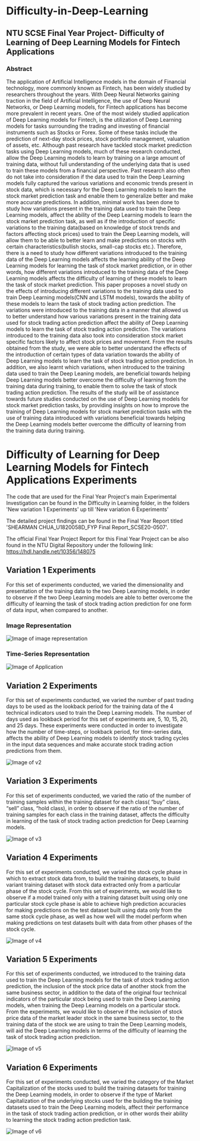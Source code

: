 # Difficulty-in-Deep-Learning
## NTU SCSE Final Year Project- Difficulty of Learning of Deep Learning Models for Fintech Applications
### Abstract

The application of Artificial Intelligence models in the domain of Financial technology, more commonly known as Fintech, has been widely studied by researchers throughout the years. With Deep Neural Networks gaining traction in the field of Artificial Intelligence, the use of Deep Neural Networks, or Deep Learning models, for Fintech applications has become more prevalent in recent years. One of the most widely studied application of Deep Learning models for Fintech, is the utilization of Deep Learning models for tasks surrounding the trading and investing of financial instruments such as Stocks or Forex. Some of these tasks include the prediction of next-day stock prices, stock portfolio management, valuation of assets, etc.
Although past research have tackled stock market prediction tasks using Deep Learning models, much of these research conducted, allow the Deep Learning models to learn by training on a large amount of training data, without full understanding of the underlying data that is used to train these models from a financial perspective. Past research also often do not take into consideration if the data used to train the Deep Learning models fully captured the various variations and economic trends present in stock data, which is necessary for the Deep Learning models to learn the stock market prediction task and enable them to generalize better and make more accurate predictions.
In addition, minimal work has been done to study how variations present in the training data used to train the Deep Learning models, affect the ability of the Deep Learning models to learn the stock market prediction task, as well as if the introduction of specific variations to the training data(based on knowledge of stock trends and factors affecting stock prices) used to train the Deep Learning models, will allow them to be able to better learn and make predictions on stocks with certain characteristics(bullish stocks, small-cap stocks etc.).
Therefore, there is a need to study how different variations introduced to the training data of the Deep Learning models affects the learning ability of the Deep Learning models for learning the task of stock market prediction, or in other words, how different variations introduced to the training data of the Deep Learning models affects the difficulty of learning of these models to learn the task of stock market prediction.
This paper proposes a novel study on the effects of introducing different variations to the training data used to train Deep Learning models(CNN and LSTM models), towards the ability of these models to learn the task of stock trading action prediction. The variations were introduced to the training data in a manner that allowed us to better understand how various variations present in the training data used for stock trading action prediction affect the ability of Deep Learning models to learn the task of stock trading action prediction. The variations introduced to the training data also took into consideration stock market specific factors likely to affect stock prices and movement.
From the results obtained from the study, we were able to better understand the effects of the introduction of certain types of data variation towards the ability of Deep Learning models to learn the task of stock trading action prediction. In addition, we also learnt which variations, when introduced to the training data used to train the Deep Leaning models, are beneficial towards helping Deep Learning models better overcome the difficulty of learning from the training data during training, to enable them to solve the task of stock trading action prediction. The results of the study will be of assistance towards future studies conducted on the use of Deep Learning models for stock market prediction tasks, by providing insights on how to improve the training of Deep Learning models for stock market prediction tasks with the use of training data introduced with variations beneficial towards helping the Deep Learning models better overcome the difficulty of learning from the training data during training.

# Difficulty of Learning for Deep Learning Models for Fintech Applications Experiments

The code that are used for the Final Year Project's main Experimental Investigation can be found in the Difficulty in Learning folder, in the folders 'New variation 1 Experiments' up till 'New variation 6 Experiments'

The detailed project findings can be found in the Final Year Report titled 'SHEARMAN CHUA_U1820058D_FYP Final Report_SCSE20-0507'.

The official Final Year Project Report for this Final Year Project can be also found in the NTU Digital Repository under the following link:
https://hdl.handle.net/10356/148075

## Variation 1 Experiments

For this set of experiments conducted, we varied the dimensionality and presentation of the training data to the two Deep Learning models, in order to observe if the two Deep Learning models are able to better overcome the difficulty of learning the task of stock trading action prediction for one form of data input, when compared to another.

### Image Representation
![Image of image representation](https://github.com/ShearmanChua/Difficulty-in-Deep-Learning/blob/main/images/image.jpg)
### Time-Series Representation
![Image of Application](https://github.com/ShearmanChua/Difficulty-in-Deep-Learning/blob/main/images/time-series.jpg)
## Variation 2 Experiments

For this set of experiments conducted, we varied the number of past trading days to be used as the lookback period for the training data of the 4 technical indicators used to train the Deep Learning models. The number of days used as lookback period for this set of experiments are, 5, 10, 15, 20, and 25 days. These experiments were conducted in order to investigate how the number of time-steps, or
lookback period, for time-series data, affects the ability of Deep Learning models to identify stock trading cycles in the input data sequences and make accurate stock trading action predictions from them.

![Image of v2](https://github.com/ShearmanChua/Difficulty-in-Deep-Learning/blob/main/images/variation%202.png)

## Variation 3 Experiments

For this set of experiments conducted, we varied the ratio of the number of training samples within the training dataset for each class( “buy” class, “sell” class, “hold class), in order to observe if the ratio of the number of training samples for each class in the training dataset, affects the difficulty in learning of the task of stock trading action prediction for Deep Learning models.

![Image of v3](https://github.com/ShearmanChua/Difficulty-in-Deep-Learning/blob/main/images/variation%203.png)

## Variation 4 Experiments

For this set of experiments conducted, we varied the stock cycle phase in which to extract stock data from, to build the training datasets, to build variant training dataset with stock data extracted only from a particular phase of the stock cycle. From this set of experiments, we would like to observe if a model trained only with a training dataset built using only one particular stock cycle phase is able to achieve high prediction accuracies for making predictions on the test dataset built using data only from the same stock cycle phase, as well as how well will the model perform when making predictions on test datasets built with data from other phases of the stock cycle.

![Image of v4](https://github.com/ShearmanChua/Difficulty-in-Deep-Learning/blob/main/images/variation%204.jpg)

## Variation 5 Experiments

For this set of experiments conducted, we introduced to the training data used to train the Deep Learning models for the task of stock trading action prediction, the inclusion of the stock price data of another stock from the same business sector, in addition to the data of the original four technical indicators of the particular stock being used to train the Deep Learning models, when training the Deep Learning models on a particular stock. From the experiments, we would like to observe if the inclusion of stock price data of the market leader stock in the same business sector, to the training data of the stock we are using to train the Deep Learning models, will aid the Deep Learning models in terms of the difficulty of learning the task of stock trading action prediction.

![Image of v5](https://github.com/ShearmanChua/Difficulty-in-Deep-Learning/blob/main/images/variation%205.png)

## Variation 6 Experiments

For this set of experiments conducted, we varied the category of the Market Capitalization of the stocks used to build the training datasets for training the Deep Learning models, in order to observe if the type of Market Capitalization of the underlying stocks used for the building the training datasets used to train the Deep Learning models, affect their performance in the task of stock trading action prediction, or in other words their ability to learning the stock trading action prediction task.

![Image of v6](https://github.com/ShearmanChua/Difficulty-in-Deep-Learning/blob/main/images/variation%206.png)
